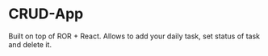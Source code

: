 # CRUD-App
Built on top of ROR + React. Allows to add your daily task, set status of task and delete it.
